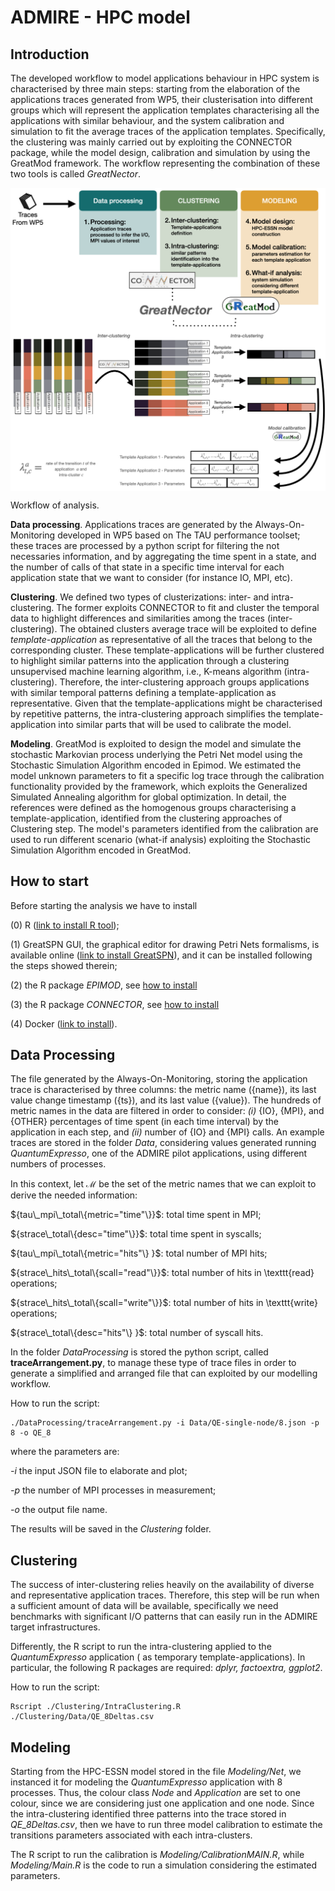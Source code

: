 # ADMIRE - HPC model

## Introduction

The developed workflow to model applications behaviour in HPC system is characterised by three main steps: starting from the elaboration of the applications traces generated from WP5, their clusterisation into different groups which will represent the application templates  characterising all the applications with similar behaviour, and the system calibration and simulation to fit the average traces of the application templates. Specifically, the clustering was mainly carried out by exploiting the CONNECTOR package, while the model design, calibration and simulation by using the GreatMod framework. The workflow representing the combination of these two tools is called *GreatNector*.

<img src="./FiguresReadME/NewWorkflow.png" class="center" style="display: block; margin: auto;" />
<img src="./FiguresReadME/pipeline.png" class="center" style="display: block; margin: auto;" />
<p class="caption"> Workflow of analysis.
</p>


  **Data processing**. Applications traces are generated by the Always-On-Monitoring developed in WP5 based on The TAU performance toolset; these traces are processed by a python script for filtering the not necessaries information, and by aggregating the time spent in a state, and the number of calls of that state in a specific time interval for each application state that we want to consider (for instance IO, MPI, etc).
    
  **Clustering**. We defined two types of clusterizations: inter- and intra-clustering. The former exploits CONNECTOR to fit and cluster the temporal data to highlight differences and similarities among the traces (inter-clustering). The obtained clusters average trace will be exploited to define *template-application* as representative of all the traces that belong to the corresponding cluster. These template-applications will be further clustered to highlight similar patterns into the application through a clustering unsupervised machine learning algorithm, i.e., K-means algorithm (intra-clustering). Therefore, the inter-clustering approach groups applications with similar temporal patterns defining a template-application as representative. Given that the template-applications might be characterised by repetitive patterns, the intra-clustering approach simplifies the template-application into similar parts that will be used to calibrate the model.
    
  **Modeling**. GreatMod is exploited to design the model and simulate the stochastic Markovian process underlying the Petri Net model using the Stochastic Simulation Algorithm encoded in Epimod. We estimated the model unknown parameters to fit a specific log trace through the calibration functionality provided by the framework, which exploits the Generalized Simulated Annealing algorithm for global optimization. In detail, the references were defined as the homogenous groups characterising a template-application, identified from the clustering approaches of Clustering step. The model's parameters identified from  the calibration are used to run different scenario (what-if analysis) exploiting the Stochastic Simulation Algorithm encoded in GreatMod.


## How to start

Before starting the analysis we have to install 

  (0) R ([link to install R tool](https://www.r-project.org/));
  
  (1) GreatSPN GUI, the graphical editor for drawing Petri Nets formalisms, is
available online ([link to install GreatSPN](http://www.di.unito.it/~amparore/mc4cslta/editor.html)), and
it can be installed following the steps showed therein;
 
  (2) the R package *EPIMOD*, see [how to install](https://qbioturin.github.io/epimod/HowInstall/)
  
  (3) the R package *CONNECTOR*, see [how to install](https://qbioturin.github.io/connector/HowInstall/)
  
  (4) Docker ([link to install](https://docs.docker.com/engine/install/ubuntu/)).


## Data Processing

The file generated by the Always-On-Monitoring, storing the application trace is characterised by three columns: the metric name ({name}), its last value change timestamp ({ts}), and its last value ({value}).
The hundreds of metric names in the data are filtered in order to consider: *(i)* {IO}, {MPI}, and {OTHER} percentages of time spent (in each time interval) by the application in each step, and *(ii)* number of {IO} and {MPI} calls. An example traces are stored in the folder *Data*, considering values generated running *QuantumExpresso*, one of the ADMIRE pilot applications, using different numbers of processes.

In this context, let $\mathbf{\mathcal{M}}$ be the set of the metric names that we can exploit to derive the needed information:

  ${tau\_mpi\_total\{metric="time"\}}$: total time spent in MPI;
  
  ${strace\_total\{desc="time"\}}$:  total time spent in syscalls;
  
  ${tau\_mpi\_total\{metric="hits"\} }$: total number of MPI hits;
  
  ${strace\_hits\_total\{scall="read"\}}$: total number of hits in \texttt{read} operations;
  
  ${strace\_hits\_total\{scall="write"\}}$: total number of hits in \texttt{write} operations;
   
  ${strace\_total\{desc="hits"\} }$: total number of syscall hits.


In the folder *DataProcessing* is stored the python script, called **traceArrangement.py**, to manage these type of trace files in order to generate a simplified and arranged file that can exploited by our modelling workflow.

How to run the script:

    ./DataProcessing/traceArrangement.py -i Data/QE-single-node/8.json -p 8 -o QE_8  
    
where the parameters are:

  *-i* the input JSON file to elaborate and plot;

  *-p* the number of MPI processes in measurement;
  
  *-o* the output file name.

The results will be saved in the *Clustering* folder.

## Clustering

The success of inter-clustering relies heavily on the availability of diverse and representative application traces. Therefore, this step will be run when a sufficient amount of data will be available, specifically we need benchmarks with significant I/O patterns that can easily run in the ADMIRE target infrastructures.

Differently, the R script to run the intra-clustering applied to the *QuantumExpresso* application ( as temporary template-applications). In particular, the following R packages are required: *dplyr, factoextra, ggplot2*.

How to run the script:

    Rscript ./Clustering/IntraClustering.R ./Clustering/Data/QE_8Deltas.csv  
    
    
## Modeling


Starting from the HPC-ESSN model stored in the file *Modeling/Net*, we instanced it for modeling the *QuantumExpresso* application with 8 processes. Thus, the colour class $Node$ and $Application$ are set to one colour, since we are considering just one application and one node. Since the intra-clustering identified three patterns into the trace stored in *QE_8Deltas.csv*, then we have to run three model calibration to estimate the transitions parameters associated with each intra-clusters.

The R script to run the calibration is *Modeling/CalibrationMAIN.R*, while *Modeling/Main.R* is the code to run a simulation considering the estimated parameters.


